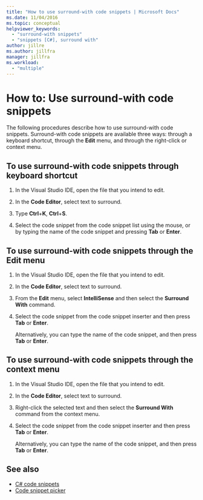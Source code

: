 ```yaml
---
title: "How to use surround-with code snippets | Microsoft Docs"
ms.date: 11/04/2016
ms.topic: conceptual
helpviewer_keywords:
  - "surround-with snippets"
  - "snippets [C#], surround with"
author: jillre
ms.author: jillfra
manager: jillfra
ms.workload:
  - "multiple"
---
```

# How to: Use surround-with code snippets

The following procedures describe how to use surround-with code snippets. Surround-with code snippets are available three ways: through a keyboard shortcut, through the **Edit** menu, and through the right-click or context menu.

## To use surround-with code snippets through keyboard shortcut

1. In the Visual Studio IDE, open the file that you intend to edit.

1. In the **Code Editor**, select text to surround.

1. Type **Ctrl**+**K**, **Ctrl**+**S**.

1. Select the code snippet from the code snippet list using the mouse, or by typing the name of the code snippet and pressing **Tab** or **Enter**.

## To use surround-with code snippets through the Edit menu

1. In the Visual Studio IDE, open the file that you intend to edit.

1. In the **Code Editor**, select text to surround.

1. From the **Edit** menu, select **IntelliSense** and then select the **Surround With** command.

1. Select the code snippet from the code snippet inserter and then press **Tab** or **Enter**.

     Alternatively, you can type the name of the code snippet, and then press **Tab** or **Enter**.

## To use surround-with code snippets through the context menu

1. In the Visual Studio IDE, open the file that you intend to edit.

1. In the **Code Editor**, select text to surround.

1. Right-click the selected text and then select the **Surround With** command from the context menu.

1. Select the code snippet from the code snippet inserter and then press **Tab** or **Enter**.

     Alternatively, you can type the name of the code snippet, and then press **Tab** or **Enter**.

## See also

- [C# code snippets](../ide/visual-csharp-code-snippets.md)
- [Code snippet picker](../ide/reference/code-snippet-picker.md)